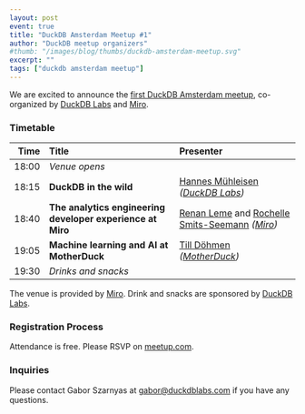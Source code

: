 ```yaml
---
layout: post
event: true
title: "DuckDB Amsterdam Meetup #1"
author: "DuckDB meetup organizers"
#thumb: "/images/blog/thumbs/duckdb-amsterdam-meetup.svg"
excerpt: ""
tags: ["duckdb amsterdam meetup"]
---
```


<!--
<img src="/images/duckdb-amsterdam-meetup-splashscreen.svg"
     alt="DuckDB Amsterdam Meetup Splashscreen"
     width="680"
     />
-->

We are excited to announce the [first DuckDB Amsterdam meetup](https://www.meetup.com/duckdb/events/303482464/), co-organized by [DuckDB Labs](https://duckdblabs.com/) and [Miro](https://miro.com/).

### Timetable

| Time | Title | Presenter |
| -----: | :------- | :-------|
| 18:00 | _Venue opens_ | |
| 18:15 | **DuckDB in the wild** | [Hannes Mühleisen](https://hannes.muehleisen.org/) _([DuckDB Labs](https://duckdblabs.com/))_ |
| 18:40 | **The analytics engineering developer experience at Miro** | [Renan Leme](https://www.linkedin.com/in/renanleme/) and [Rochelle Smits-Seemann](https://www.linkedin.com/in/rochellesmitsseemann/) _([Miro](https://miro.com/))_ |
| 19:05 | **Machine learning and AI at MotherDuck** | [Till Döhmen](https://www.linkedin.com/in/tdoehmen/) _([MotherDuck](https://motherduck.com/))_ |
| 19:30 | _Drinks and snacks_ | |

The venue is provided by [Miro](https://miro.com/).
Drink and snacks are sponsored by [DuckDB Labs](https://duckdblabs.com/).

### Registration Process

Attendance is free. Please RSVP on [meetup.com](https://www.meetup.com/duckdb/events/303482464/).

### Inquiries

Please contact Gabor Szarnyas at [gabor@duckdblabs.com](mailto:gabor@duckdblabs.com) if you have any questions.
